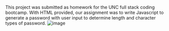 This project was submitted as homework for the UNC full stack coding bootcamp. With HTML provided, our assignment was to write Javascript to generate a password with user input to determine length and character types of password. 
![image](https://user-images.githubusercontent.com/69592367/93945021-1dcea580-fd04-11ea-8a1f-4432a30fe7f0.png)
